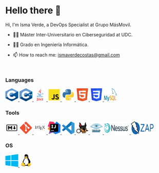 # Hello there 👋

Hi, I'm Isma Verde, a DevOps Specialist at Grupo MásMovil.

- 👨‍🎓 Máster Inter-Universitario en Ciberseguridad at UDC.
- 👨‍🎓 Grado en Ingeniería Informática.

- 📫 How to reach me: ismaverdecostas@gmail.com

<br>

### Languages

<p align="left"> <a href="https://devdocs.io/c/" target="_blank"> <img src="https://github.com/IsmaVerde/IsmaVerde/blob/main/img/Logo%20C.svg" alt="c" width="40" height="40"/> </a> <a href="https://devdocs.io/cpp/" target="_blank"> <img src="https://github.com/IsmaVerde/IsmaVerde/blob/main/img/Logo%20Cpp.svg" alt="c++" width="40" height="40"/> </a> <a href="https://www.tutorialspoint.com/java/java_documentation.htm" target="_blank"> <img src="https://github.com/IsmaVerde/IsmaVerde/blob/main/img/Logo%20Java.svg" alt="JAVA" width="40" height="40"/> </a> <a href="https://developer.mozilla.org/es/docs/Web/JavaScript" target="_blank"> <img src="https://github.com/IsmaVerde/IsmaVerde/blob/main/img/Logo%20JS.svg" alt="JavaScript" width="40" height="40"/> </a> <a href="https://docs.python.org/3/" target="_blank"> <img src="https://github.com/IsmaVerde/IsmaVerde/blob/main/img/Logo%20Python.svg" alt="Python" width="40" height="40"/> </a> <a href="https://devdocs.io/html/" target="_blank"> <img src="https://github.com/IsmaVerde/IsmaVerde/blob/main/img/Logo%20HTML5.svg" alt="HTML5" width="40" height="40"/> </a> <a href="https://developer.mozilla.org/es/docs/Web/CSS" target="_blank"> <img src="https://github.com/IsmaVerde/IsmaVerde/blob/main/img/Logo%20CSS3.svg" alt="CSS" width="40" height="40"/> </a> <a href="https://dev.mysql.com/doc/" target="_blank"> <img src="https://github.com/IsmaVerde/IsmaVerde/blob/main/img/Logo%20MySQL.svg" alt="MySQL" width="40" height="40"/> </a> </p>

### Tools

<p align="left"> 
  <a href="https://markdown.es/" target="_blank"> <img src="https://github.com/IsmaVerde/IsmaVerde/blob/main/img/Logo%20Markdown.svg" alt="Markdown" width="40" height="40"/> </a> 
  <a href="https://git-scm.com/doc" target="_blank"> <img src="https://github.com/IsmaVerde/IsmaVerde/blob/main/img/Logo%20Git.svg" alt="Git" width="40" height="40"/> </a> 
  <a href="https://es.overleaf.com/learn" target="_blank"> <img src="https://github.com/IsmaVerde/IsmaVerde/blob/main/img/Logo%20LaTeX.svg" alt="LaTeX" width="40" height="40"/> </a> 
  <a href="https://www.jetbrains.com/help/idea/discover-intellij-idea.html" target="_blank"> <img src="https://github.com/IsmaVerde/IsmaVerde/blob/main/img/Logo%20Idea.svg" alt="IntelliJ IDEA" width="40" height="40"/> </a> 
  <a href="https://code.visualstudio.com/docs" target="_blank"> <img src="https://github.com/IsmaVerde/IsmaVerde/blob/main/img/Logo%20VS%20Code.svg" alt="VS Code" width="40" height="40"/> </a> 
  <a href="https://www.autopsy.com/" target="_blank"> <img src="https://github.com/IsmaVerde/IsmaVerde/blob/main/img/autopsy-logo.svg" alt="Autopsy" width="40" height="40"/> </a>
  <a href="https://nmap.org/docs.html" target="_blank"> <img src="https://github.com/IsmaVerde/IsmaVerde/blob/main/img/nmap.png" alt="NMAP" width="40" height="40"/> </a>
  <a href="https://docs.tenable.com/Nessus.htm" target="_blank"> <img src="https://github.com/IsmaVerde/IsmaVerde/blob/main/img/nessus-logo.png" alt="Nessus" width="80" height="40"/> </a>
  <a href="https://www.zaproxy.org/docs/" target="_blank"> <img src="https://github.com/IsmaVerde/IsmaVerde/blob/main/img/owaspzaplogo.png" alt="OWASP ZAP" width="70" height="40"/> </a>
</p> 

### OS

<p align="left"> <a href="https://docs.microsoft.com/es-es/windows/" target="_blank"> <img src="https://github.com/IsmaVerde/IsmaVerde/blob/main/img/Logo%20Windows.svg" alt="Windows" width="40" height="40"/> </a> <a href="https://linux.die.net/" target="_blank"> <img src="https://github.com/IsmaVerde/IsmaVerde/blob/main/img/Logo%20Linux.svg" alt="Linux" width="40" height="40"/> </a> </p>
